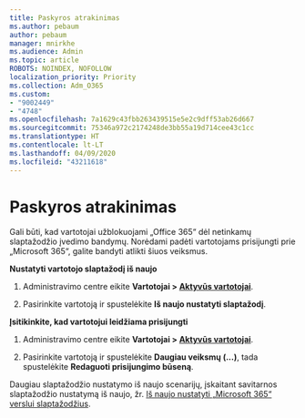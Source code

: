 ```yaml
---
title: Paskyros atrakinimas
ms.author: pebaum
author: pebaum
manager: mnirkhe
ms.audience: Admin
ms.topic: article
ROBOTS: NOINDEX, NOFOLLOW
localization_priority: Priority
ms.collection: Adm_O365
ms.custom:
- "9002449"
- "4748"
ms.openlocfilehash: 7a1629c43fbb263439515e5e2c9dff53ab26d667
ms.sourcegitcommit: 75346a972c2174248de3bb55a19d714cee43c1cc
ms.translationtype: HT
ms.contentlocale: lt-LT
ms.lasthandoff: 04/09/2020
ms.locfileid: "43211618"
---
```

# <a name="unlocking-an-account"></a>Paskyros atrakinimas

Gali būti, kad vartotojai užblokuojami „Office 365“ dėl netinkamų slaptažodžio įvedimo bandymų. Norėdami padėti vartotojams prisijungti prie „Microsoft 365“, galite bandyti atlikti šiuos veiksmus.

**Nustatyti vartotojo slaptažodį iš naujo**

1. Administravimo centre eikite **Vartotojai > [Aktyvūs vartotojai](https://admin.microsoft.com/Adminportal/Home?source=applauncher#/users)**.

2. Pasirinkite vartotoją ir spustelėkite **Iš naujo nustatyti slaptažodį**.

**Įsitikinkite, kad vartotojui leidžiama prisijungti**

1. Administravimo centre eikite **Vartotojai > [Aktyvūs vartotojai](https://admin.microsoft.com/Adminportal/Home?source=applauncher#/users)**.

2. Pasirinkite vartotoją ir spustelėkite **Daugiau veiksmų (...)**, tada spustelėkite **Redaguoti prisijungimo būseną**. 

Daugiau slaptažodžio nustatymo iš naujo scenarijų, įskaitant savitarnos slaptažodžio nustatymą iš naujo, žr. [Iš naujo nustatyti „Microsoft 365“ verslui slaptažodžius](https://docs.microsoft.com/microsoft-365/admin/add-users/reset-passwords?view=o365-worldwide).
